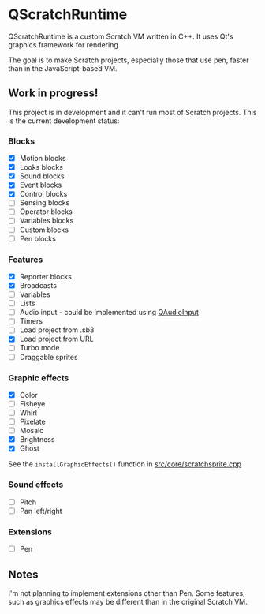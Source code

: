 # QScratchRuntime
QScratchRuntime is a custom Scratch VM written in C++. It uses Qt's graphics framework for rendering.

The goal is to make Scratch projects, especially those that use pen, faster than in the JavaScript-based VM.

## Work in progress!
This project is in development and it can't run most of Scratch projects. This is the current development status:

### Blocks
- [x] Motion blocks
- [x] Looks blocks
- [x] Sound blocks
- [x] Event blocks
- [x] Control blocks
- [ ] Sensing blocks
- [ ] Operator blocks
- [ ] Variables blocks
- [ ] Custom blocks
- [ ] Pen blocks

### Features
- [x] Reporter blocks
- [x] Broadcasts
- [ ] Variables
- [ ] Lists
- [ ] Audio input -
could be implemented using [QAudioInput](https://doc.qt.io/qt-5/qaudioinput.html)
- [ ] Timers
- [ ] Load project from .sb3
- [x] Load project from URL
- [ ] Turbo mode
- [ ] Draggable sprites

### Graphic effects
- [x] Color
- [ ] Fisheye
- [ ] Whirl
- [ ] Pixelate
- [ ] Mosaic
- [x] Brightness
- [x] Ghost

See the `installGraphicEffects()` function in [src/core/scratchsprite.cpp](https://github.com/adazem009/QScratchRuntime/blob/master/src/core/scratchsprite.cpp)

### Sound effects
- [ ] Pitch
- [ ] Pan left/right

### Extensions
- [ ] Pen

## Notes
I'm not planning to implement extensions other than Pen. Some features, such as graphics effects may be different than in the original Scratch VM.
